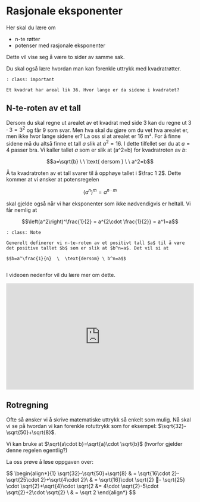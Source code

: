 # Rasjonale eksponenter

Her skal du lære om

* n-te røtter
* potenser med rasjonale eksponenter

Dette vil vise seg å være to sider av samme sak. 

Du skal også lære hvordan man kan forenkle uttrykk med kvadratrøtter.

```{admonition} Oppgave 1
: class: important

Et kvadrat har areal lik 36. Hvor lange er da sidene i kvadratet? 
```

## N-te-roten av et tall

Dersom du skal regne ut arealet av et kvadrat med side 3 kan du regne ut $3\cdot 3=3^2$ og får $9$ som svar. Men hva skal du gjøre om du vet hva arealet er, men ikke hvor lange sidene er? La oss si at arealet er 16 m². For å finne sidene må du altså finne et tall $a$ slik at $a^2=16$. I dette tilfellet ser du at $a=4$ passer bra. Vi kaller tallet $a$ som er slik at \(a^2=b\) for kvadratroten av $b$: 

$$a=\sqrt{b} \ \  \text{ dersom  }  \ \  a^2=b$$

Å ta kvadratroten av et tall svarer til å opphøye tallet i $\frac 1 2$. Dette kommer at vi ønsker at potensregelen 

$$\left(a^n\right)^m=a^{n\cdot m}$$

skal gjelde også når vi har eksponenter som ikke nødvendigvis er heltall.  Vi får nemlig at 

$$\left(a^2\right)^\frac{1}{2} = a^{2\cdot \frac{1}{2}} = a^1=a$$

```{admonition} Definisjon
: class: Note

Generelt definerer vi n-te-roten av et positivt tall $a$ til å være det positive tallet $b$ som er slik at $b^n=a$. Det vil si at 

$$b=a^\frac{1}{n}  \  \text{dersom} \ b^n=a$$


```

I videoen nedenfor vil du lære mer om dette.  

<div style="padding:56.6% 0 0 0;position:relative;"><iframe src="https://player.vimeo.com/video/291454520?h=15b5e6bad2&title=0&byline=0&portrait=0" style="position:absolute;top:0;left:0;width:100%;height:100%;" frameborder="0" allow="autoplay; fullscreen; picture-in-picture" allowfullscreen></iframe></div><script src="https://player.vimeo.com/api/player.js"></script>

## Rotregning

Ofte så ønsker vi å skrive matematiske uttrykk så enkelt som mulig. Nå skal vi se på hvordan vi kan forenkle rotuttrykk som for eksempel: $\sqrt{32}-\sqrt{50}+\sqrt{8}$.

Vi kan bruke at $\sqrt{a\cdot b}=\sqrt{a}\cdot \sqrt{b}$ (hvorfor gjelder denne regelen egentlig?) 

La oss prøve å løse oppgaven over:

$$
\begin{align*}{1}
\sqrt{32}-\sqrt{50}+\sqrt{8} & = \sqrt{16\cdot 2}-\sqrt{25\cdot 2}+\sqrt{4\cdot 2}\\
& = \sqrt{16}\cdot \sqrt{2} - \sqrt{25} \cdot \sqrt{2}+\sqrt{4}\cdot \sqrt{2
&= 4\cdot  \sqrt{2}-5\cdot \sqrt{2}+2\cdot \sqrt{2} \\
& = \sqrt 2
\end{align*}
$$


